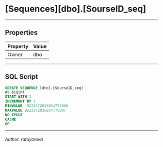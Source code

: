 #### 
# [Sequences][dbo].[SourseID_seq]

---

## <a name="#properties"></a>Properties

| Property | Value |
|---|---|
| Owner | dbo |


---

## <a name="#sqlscript"></a>SQL Script

```sql
CREATE SEQUENCE [dbo].[SourseID_seq]
AS bigint
START WITH 1
INCREMENT BY 1
MINVALUE -9223372036854775808
MAXVALUE 9223372036854775807
NO CYCLE
CACHE 
GO

```


---

###### Author:  ratayarova
